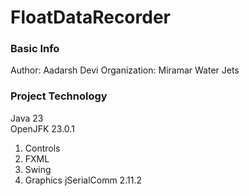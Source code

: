 # FloatDataRecorder

### Basic Info
Author: Aadarsh Devi
Organization: Miramar Water Jets

### Project Technology
Java 23<br>
OpenJFK 23.0.1<br>
  1. Controls
  2. FXML
  3. Swing
  4. Graphics
jSerialComm 2.11.2<br>
